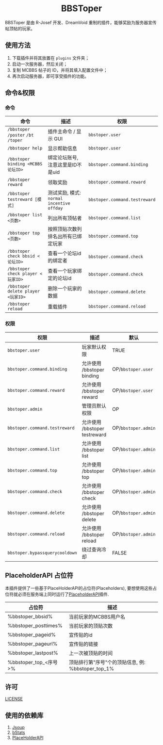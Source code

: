 <div align="center">
    <h1> BBSToper </h1>
</div>

BBSToper 是由 R-Josef 开发、DreamVoid 重制的插件，能够奖励为服务器宣传帖顶帖的玩家。

## 使用方法

1. 下载插件并将其放置在 `plugins` 文件夹；
2. 启动一次服务器，然后关闭；
3. 复制 MCBBS 帖子的 ID，并将其填入配置文件中；
4. 再次启动服务器，即可享受插件的功能。

## 命令&权限
### 命令

| 命令 | 描述 | 权限 |
| ----- | ----- | ----- |
| `/bbstoper` `/poster` `/bt` `/toper` | 插件主命令 / 显示 GUI | `bbstoper.user` |
| `/bbstoper help` | 显示帮助信息 | `bbstoper.user` |
| `/bbstoper binding <MCBBS论坛ID>` | 绑定论坛账号, 注意这里是ID不是uid | `bbstoper.command.binding` |
| `/bbstoper reward` | 领取奖励 | `bbstoper.command.reward` |
| `/bbstoper testreward [模式]` | 测试奖励, 模式: `normal` `incentive` `offday` | `bbstoper.command.testreward` |
| `/bbstoper list <页数>` | 列出所有顶帖者 | `bbstoper.command.list` |
| `/bbstoper top <页数>` | 按照顶贴次数列排名出所有已绑定玩家 | `bbstoper.command.top` |
| `/bbstoper check bbsid <论坛ID>` | 查看一个论坛id的绑定者 | `bbstoper.command.check` |
| `/bbstoper check player <玩家ID>` | 查看一个玩家绑定的论坛id | `bbstoper.command.check` |
| `/bbstoper delete player <玩家ID>` | 删除一个玩家的数据 | `bbstoper.command.delete` |
| `/bbstoper reload` | 重载插件 | `bbstoper.command.reload` |

### 权限

| 权限 | 描述 | 默认 |
| ----- | ----- | ----- |
| `bbstoper.user` | 玩家默认权限 | TRUE |
| `bbstoper.command.binding` | 允许使用 /bbstoper binding | OP/`bbstoper.user` |
| `bbstoper.command.reward` | 允许使用 /bbstoper reward | OP/`bbstoper.user` |
| `bbstoper.admin` | 管理员默认权限 | OP |
| `bbstoper.command.testreward` | 允许使用 /bbstoper testreward | OP/`bbstoper.admin` |
| `bbstoper.command.list` | 允许使用 /bbstoper list | OP/`bbstoper.admin`|
| `bbstoper.command.top` | 允许使用 /bbstoper top | OP/`bbstoper.admin` |
| `bbstoper.command.check` | 允许使用 /bbstoper check | OP/`bbstoper.admin` |
| `bbstoper.command.delete` | 允许使用 /bbstoper delete | OP/`bbstoper.admin` |
| `bbstoper.command.reload` | 允许使用 /bbstoper reload | OP/`bbstoper.admin` |
| `bbstoper.bypassquerycooldown` | 绕过查询冷却 | FALSE |

## PlaceholderAPI 占位符

本插件提供了一些基于PlaceHolderAPI的占位符(Placeholders), 要想使用这些占位符就必须在服务端上同时运行了[PlaceholderAPI](https://github.com/PlaceholderAPI/PlaceholderAPI)插件.

| 占位符                | 描述                                               |
| --------------------- | -------------------------------------------------- |
| %bbstoper_bbsid%      | 当前玩家的MCBBS用户名                              |
| %bbstoper_posttimes%  | 当前玩家的顶贴次数                                 |
| %bbstoper_pageid%     | 宣传贴的id                                         |
| %bbstoper_pageurl%    | 宣传贴的链接                                       |
| %bbstoper_lastpost%   | 上一次被顶贴的时间                                 |
| %bbstoper_top_<序号>% | 顶贴排行第"序号"个的顶贴信息, 例: %bbstoper_top_1% |

## 许可

[LICENSE](./LICENSE)

## 使用的依赖库

1. [Jsoup](https://jsoup.org/)
2. [bStats](https://bstats.org/)
3. [PlaceHolderAPI](https://github.com/PlaceholderAPI/PlaceholderAPI)
